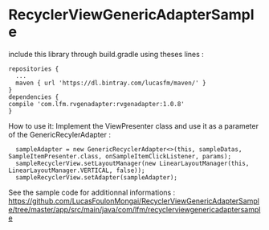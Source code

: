 # RecyclerViewGenericAdapterSample


include this library through build.gradle using theses lines :

    repositories {
      ...
      maven { url 'https://dl.bintray.com/lucasfm/maven/' }
    }
    dependencies {
    compile 'com.lfm.rvgenadapter:rvgenadapter:1.0.8'
    }

How to use it:
Implement the ViewPresenter class and use it as a parameter of the GenericRecylerAdapter :

      sampleAdapter = new GenericRecyclerAdapter<>(this, sampleDatas, SampleItemPresenter.class, onSampleItemClickListener, params);
      sampleRecyclerView.setLayoutManager(new LinearLayoutManager(this, LinearLayoutManager.VERTICAL, false));
      sampleRecyclerView.setAdapter(sampleAdapter);

See the sample code for additionnal informations :
https://github.com/LucasFoulonMongai/RecyclerViewGenericAdapterSample/tree/master/app/src/main/java/com/lfm/recyclerviewgenericadaptersample
